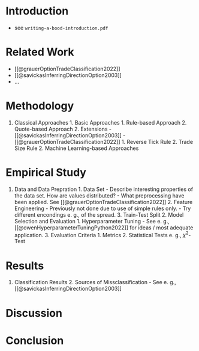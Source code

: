 # Introduction
- see  `writing-a-bood-introduction.pdf`

# Related Work
- [[@grauerOptionTradeClassification2022]]
- [[@savickasInferringDirectionOption2003]]
- ...

# Methodology
1. Classical Approaches
		1. Basic Approaches
			1. Rule-based Approach
			2. Quote-based Approach
		2. Extensions
				- [[@savickasInferringDirectionOption2003]]
				- [[@grauerOptionTradeClassification2022]]
			1. Reverse Tick Rule 
			2. Trade Size Rule
	2.  Machine Learning-based Approaches

# Empirical Study
1. Data and Data Prepration
		1. Data Set
			- Describe interesting properties of the data set. How are values distributed?
			- What preprocessing have been applied. See [[@grauerOptionTradeClassification2022]]
		2. Feature Engineering
			- Previously not done due to use of simple rules only. 
			- Try different encondings e. g., of the spread.
		3. Train-Test Split
	2. Model Selection and Evaluation
		1. Hyperparameter Tuning
			- See e. g., [[@owenHyperparameterTuningPython2022]] for ideas / most adequate application.
	3. Evaluation Criteria
		1. Metrics
		2. Statistical Tests e. g., $\chi^2$-Test

# Results
1. Classification Results
	2. Sources of Missclassification
		- See e. g., [[@savickasInferringDirectionOption2003]]

# Discussion

# Conclusion